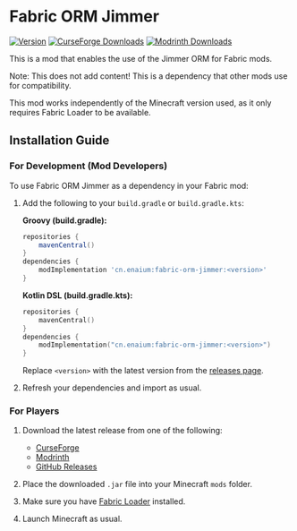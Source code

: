 # Fabric ORM Jimmer

[![Version](https://img.shields.io/github/v/tag/Enaium/fabric-mod-jimmer?label=version&style=flat-square&logo=github)](https://github.com/Enaium/fabric-mod-jimmer/releases)
[![CurseForge Downloads](https://img.shields.io/curseforge/dt/1295848?style=flat-square&logo=curseforge)](https://www.curseforge.com/minecraft/mc-mods/fabric-orm-jimmer)
[![Modrinth Downloads](https://img.shields.io/modrinth/dt/ZyOeUjNc?style=flat-square&logo=modrinth)](https://modrinth.com/mod/fabric-mod-jimmer)

This is a mod that enables the use of the Jimmer ORM for Fabric mods.

Note: This does not add content! This is a dependency that other mods use for compatibility.

This mod works independently of the Minecraft version used, as it only requires Fabric Loader to be available.

## Installation Guide

### For Development (Mod Developers)

To use Fabric ORM Jimmer as a dependency in your Fabric mod:

1. Add the following to your `build.gradle` or `build.gradle.kts`:

   **Groovy (build.gradle):**
   ```groovy
   repositories {
       mavenCentral()
   }
   dependencies {
       modImplementation 'cn.enaium:fabric-orm-jimmer:<version>'
   }
   ```
   **Kotlin DSL (build.gradle.kts):**
   ```kotlin
   repositories {
       mavenCentral()
   }
   dependencies {
       modImplementation("cn.enaium:fabric-orm-jimmer:<version>")
   }
   ```
   Replace `<version>` with the latest version from the [releases page](https://github.com/Enaium/fabric-mod-jimmer/releases).

2. Refresh your dependencies and import as usual.

### For Players

1. Download the latest release from one of the following:
    - [CurseForge](https://www.curseforge.com/minecraft/mc-mods/fabric-orm-jimmer)
    - [Modrinth](https://modrinth.com/mod/fabric-orm-jimmer)
    - [GitHub Releases](https://github.com/Enaium/fabric-mod-jimmer/releases)

2. Place the downloaded `.jar` file into your Minecraft `mods` folder.

3. Make sure you have [Fabric Loader](https://fabricmc.net/use/) installed.

4. Launch Minecraft as usual.